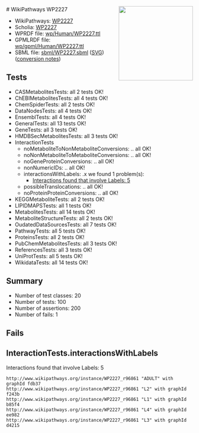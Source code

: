 <img style="float: right; width: 200px" src="../logo.png" />
# WikiPathways WP2227

* WikiPathways: [WP2227](https://identifiers.org/wikipathways:WP2227)
* Scholia: [WP2227](https://scholia.toolforge.org/wikipathways/WP2227)
* WPRDF file: [wp/Human/WP2227.ttl](../wp/Human/WP2227.ttl)
* GPMLRDF file: [wp/gpml/Human/WP2227.ttl](../wp/gpml/Human/WP2227.ttl)
* SBML file: [sbml/WP2227.sbml](../sbml/WP2227.sbml) ([SVG](../sbml/WP2227.svg)) ([conversion notes](../sbml/WP2227.txt))

## Tests
* CASMetabolitesTests: all 2 tests OK!
* ChEBIMetabolitesTests: all 4 tests OK!
* ChemSpiderTests: all 2 tests OK!
* DataNodesTests: all 4 tests OK!
* EnsemblTests: all 4 tests OK!
* GeneralTests: all 13 tests OK!
* GeneTests: all 3 tests OK!
* HMDBSecMetabolitesTests: all 3 tests OK!
* InteractionTests
    * noMetaboliteToNonMetaboliteConversions: .. all OK!
    * noNonMetaboliteToMetaboliteConversions: .. all OK!
    * noGeneProteinConversions: .. all OK!
    * nonNumericIDs: .. all OK!
    * interactionsWithLabels: .x we found 1 problem(s):
        * [Interactions found that involve Labels: 5](#630d267c)
    * possibleTranslocations: .. all OK!
    * noProteinProteinConversions: .. all OK!
* KEGGMetaboliteTests: all 2 tests OK!
* LIPIDMAPSTests: all 1 tests OK!
* MetabolitesTests: all 14 tests OK!
* MetaboliteStructureTests: all 2 tests OK!
* OudatedDataSourcesTests: all 7 tests OK!
* PathwayTests: all 5 tests OK!
* ProteinsTests: all 2 tests OK!
* PubChemMetabolitesTests: all 3 tests OK!
* ReferencesTests: all 3 tests OK!
* UniProtTests: all 5 tests OK!
* WikidataTests: all 14 tests OK!


## Summary

* Number of test classes: 20
* Number of tests: 100
* Number of assertions: 200
* Number of fails: 1

## Fails

<a name="630d267c" />

## InteractionTests.interactionsWithLabels

Interactions found that involve Labels: 5
```
http://www.wikipathways.org/instance/WP2227_r96861 "ADULT" with graphId fdb37
http://www.wikipathways.org/instance/WP2227_r96861 "L2" with graphId f243b
http://www.wikipathways.org/instance/WP2227_r96861 "L1" with graphId b85f4
http://www.wikipathways.org/instance/WP2227_r96861 "L4" with graphId ee982
http://www.wikipathways.org/instance/WP2227_r96861 "L3" with graphId d4215
```

